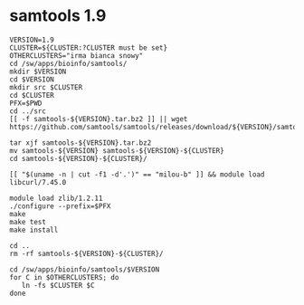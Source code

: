 samtools 1.9
============

    VERSION=1.9
    CLUSTER=${CLUSTER:?CLUSTER must be set}
    OTHERCLUSTERS="irma bianca snowy"
    cd /sw/apps/bioinfo/samtools/
    mkdir $VERSION
    cd $VERSION
    mkdir src $CLUSTER
    cd $CLUSTER
    PFX=$PWD
    cd ../src
    [[ -f samtools-${VERSION}.tar.bz2 ]] || wget https://github.com/samtools/samtools/releases/download/${VERSION}/samtools-${VERSION}.tar.bz2

    tar xjf samtools-${VERSION}.tar.bz2 
    mv samtools-${VERSION} samtools-${VERSION}-${CLUSTER}
    cd samtools-${VERSION}-${CLUSTER}/

    [[ "$(uname -n | cut -f1 -d'.')" == "milou-b" ]] && module load libcurl/7.45.0

    module load zlib/1.2.11
    ./configure --prefix=$PFX
    make
    make test
    make install
    
    cd ..
    rm -rf samtools-${VERSION}-${CLUSTER}/

    cd /sw/apps/bioinfo/samtools/$VERSION
    for C in $OTHERCLUSTERS; do
       ln -fs $CLUSTER $C
    done
